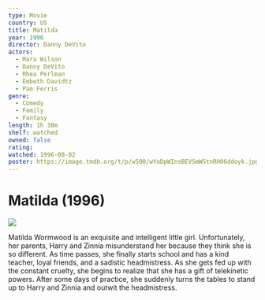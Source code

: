 ```yaml
---
type: Movie
country: US
title: Matilda
year: 1996
director: Danny DeVito
actors:
  - Mara Wilson
  - Danny DeVito
  - Rhea Perlman
  - Embeth Davidtz
  - Pam Ferris
genre:
  - Comedy
  - Family
  - Fantasy
length: 1h 38m
shelf: watched
owned: false
rating:
watched: 1996-08-02
poster: https://image.tmdb.org/t/p/w500/wYoDpWInsBEVSmWStnRH06ddoyk.jpg
---
```


# Matilda (1996)

![](https://image.tmdb.org/t/p/w500/wYoDpWInsBEVSmWStnRH06ddoyk.jpg)

Matilda Wormwood is an exquisite and intelligent little girl. Unfortunately, her parents, Harry and Zinnia misunderstand her because they think she is so different. As time passes, she finally starts school and has a kind teacher, loyal friends, and a sadistic headmistress. As she gets fed up with the constant cruelty, she begins to realize that she has a gift of telekinetic powers. After some days of practice, she suddenly turns the tables to stand up to Harry and Zinnia and outwit the headmistress.